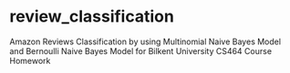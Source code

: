 # review_classification
Amazon Reviews Classification by using Multinomial Naive Bayes Model and Bernoulli Naive Bayes Model for Bilkent University CS464 Course Homework
